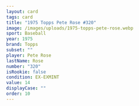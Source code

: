 ```yaml
---
layout: card
tags: card
title: "1975 Topps Pete Rose #320"
image: /images/uploads/1975-topps-pete-rose.webp
sport: Baseball
year: 1975
brand: Topps
subset: ""
player: Pete Rose
lastName: Rose
number: "320"
isRookie: false
condition: EX-EXMINT
value: 14
displayCase: ""
order: 10
---
```


